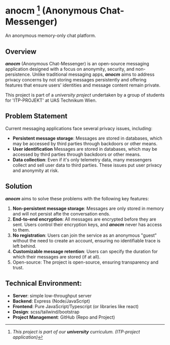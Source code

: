 # anocm [^1] (Anonymous Chat-Messenger)
An anonymous memory-only chat platform.

## Overview

***anocm*** (Anonymous Chat-Messenger) is an open-source messaging application designed with a focus on anonymity, security, and non-persistence. Unlike traditional messaging apps, ***anocm*** aims to address privacy concerns by not storing messages persistently and offering features that ensure users' identities and message content remain private.

This project is part of a *university project* undertaken by a group of students for 'ITP-PROJEKT' at UAS Technikum Wien.

## Problem Statement

Current messaging applications face several privacy issues, including:
- **Persistent message storage**: Messages are stored in databases, which may be accessed by third parties through backdoors or other means.
- **User identification** Messages are stored in databases, which may be accessed by third parties through backdoors or other means.
- **Data collection**: Even if it's only telemetry data, many messengers collect and sell user data to third parties.
These issues put user privacy and anonymity at risk.

## Solution

***anocm*** aims to solve these problems with the following key features:

1. **Non-persistent message storage**: Messages are only stored in memory and will not persist afte the conversation ends.
2. **End-to-end encryption**: All messages are encrypted before they are sent. Users control their encryption keys, and ***anocm*** never has access to them.
3. **No registration**: Users can join the service as an anonymous "guest" without the need to create an account, ensuring no identifiable trace is left behind.
4. **Customizable message retention**: Users can specify the duration for which their messages are stored (if at all).
5. Open-source: The project is open-source, ensuring transparency and trust.

## Technical Environment:
- **Server**: simple low-throughput server
- **Backend**: Express (Node/JavaScript)
- **Frontend**: Pure JavaScript/Typescript (or libraries like react)
- **Design**: scss/tailwind/bootstrap
- **Project Management**: GitHub (Repo and Project)

[^1]: *This project is part of our **university** curriculum. (ITP-project application)*
